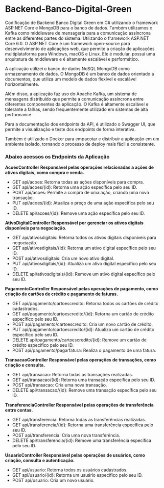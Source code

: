 # Backend-Banco-Digital-Green

Codificação de Backend Banco Digital Green em C# utilizando o framework ASP.NET Core e MongoDB para o banco de dados. 
Também utilizamos o Kafka como middleware de mensageria para a comunicação assíncrona entre as diferentes partes do sistema.
Utilizando o framework ASP.NET Core 6.0. O ASP.NET Core é um framework open-source para desenvolvimento de aplicações web, 
que permite a criação de aplicações multiplataforma para Windows, macOS e Linux. Ele é modular, possui uma arquitetura de middleware 
e é altamente escalável e performático.

A aplicação utilizei o banco de dados NoSQL MongoDB como armazenamento de dados. O MongoDB é um banco de dados orientado a documentos, 
que utiliza um modelo de dados flexível e escalável horizontalmente.

Além disso, a aplicação faz uso do Apache Kafka, um sistema de mensagens distribuído que permite a comunicação assíncrona entre diferentes 
componentes da aplicação. O Kafka é altamente escalável e tolerante a falhas, sendo frequentemente utilizado em sistemas de alta performance.

Para a documentação dos endpoints da API, é utilizado o Swagger UI, que permite a visualização e teste dos endpoints de forma interativa.

Também é utilizado o Docker para empacotar e distribuir a aplicação em um ambiente isolado, tornando o processo de deploy mais fácil 
e consistente.

### Abaixo acessos os Endpoints da Aplicação

**AcoesController Responsável pelas operações relacionadas a ações de ativos digitais, como compra e venda.**

- GET api/acoes: Retorna todas as ações disponíveis para compra.
- GET api/acoes/{id}: Retorna uma ação específica pelo seu ID.
- POST api/acoes: Permite a compra de uma ação, criando uma nova transação.
- PUT api/acoes/{id}: Atualiza o preço de uma ação específica pelo seu ID.
- DELETE api/acoes/{id}: Remove uma ação específica pelo seu ID.

**AtivoDigitalController Responsável por gerenciar os ativos digitais disponíveis para negociação.**

- GET api/ativosdigitais: Retorna todos os ativos digitais disponíveis para negociação.
- GET api/ativosdigitais/{id}: Retorna um ativo digital específico pelo seu ID.
- POST api/ativosdigitais: Cria um novo ativo digital.
- PUT api/ativosdigitais/{id}: Atualiza um ativo digital específico pelo seu ID.
- DELETE api/ativosdigitais/{id}: Remove um ativo digital específico pelo seu ID.

**PagamentoController Responsável pelas operações de pagamento, como criação de cartões de crédito e pagamento de faturas.**

- GET api/pagamento/cartoescredito: Retorna todos os cartões de crédito cadastrados.
- GET api/pagamento/cartoescredito/{id}: Retorna um cartão de crédito específico pelo seu ID.
- POST api/pagamento/cartoescredito: Cria um novo cartão de crédito.
- PUT api/pagamento/cartoescredito/{id}: Atualiza um cartão de crédito específico pelo seu ID.
- DELETE api/pagamento/cartoescredito/{id}: Remove um cartão de crédito específico pelo seu ID.
- POST api/pagamento/pagarfatura: Realiza o pagamento de uma fatura.

**TransacaoController Responsável pelas operações de transações, como criação e consulta.**


- GET api/transacao: Retorna todas as transações realizadas.
- GET api/transacao/{id}: Retorna uma transação específica pelo seu ID.
- POST api/transacao: Cria uma nova transação.
- DELETE api/transacao/{id}: Remove uma transação específica pelo seu ID.

**TransferenciaController Responsável pelas operações de transferência entre contas.**

- GET api/transferencia: Retorna todas as transferências realizadas.
- GET api/transferencia/{id}: Retorna uma transferência específica pelo seu ID.
- POST api/transferencia: Cria uma nova transferência.
- DELETE api/transferencia/{id}: Remove uma transferência específica pelo seu ID.

**UsuarioController Responsável pelas operações de usuários, como criação, consulta e autenticação.**

- GET api/usuario: Retorna todos os usuários cadastrados.
- GET api/usuario/{id}: Retorna um usuário específico pelo seu ID.
- POST api/usuario: Cria um novo usuário.
